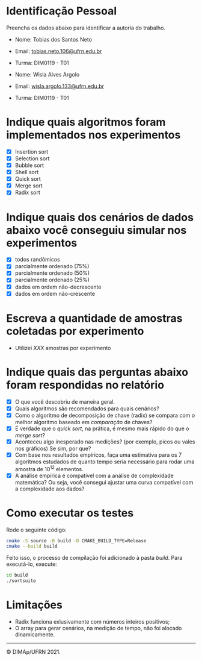 ﻿# Identificação Pessoal

Preencha os dados abaixo para identificar a autoria do trabalho.

- Nome: Tobias dos Santos Neto
- Email: tobias.neto.106@ufrn.edu.br
- Turma: DIM0119 - T01

- Nome: Wisla Alves Argolo
- Email: wisla.argolo.133@ufrn.edu.br
- Turma: DIM0119 - T01

# Indique quais algoritmos foram implementados nos experimentos

- [x] Insertion sort
- [x] Selection sort
- [x] Bubble sort
- [x] Shell sort
- [x] Quick sort
- [x] Merge sort
- [x] Radix sort

# Indique quais dos cenários de dados abaixo você conseguiu simular nos experimentos

- [x] todos randômicos
- [x] parcialmente ordenado (75%)
- [x] parcialmente ordenado (50%)
- [x] parcialmente ordenado (25%)
- [x] dados em ordem não-decrescente
- [x] dados em ordem não-crescente

# Escreva a quantidade de amostras coletadas por experimento

- Utilizei _XXX_ amostras por experimento

# Indique quais das perguntas abaixo foram respondidas no relatório

- [x] O que você descobriu de maneira geral.
- [x] Quais algoritmos são recomendados para quais cenários?
- [x] Como o algoritmo de decomposição de chave (radix) se compara com o melhor algoritmo baseado em _comparação_ de chaves?
- [x] É verdade que o _quick sort_, na prática, é mesmo mais rápido do que o _merge sort_?
- [x] Aconteceu algo inesperado nas medições? (por exemplo, picos ou vales nos gráficos) Se sim, por que?
- [x] Com base nos resultados empíricos, faça uma estimativa para os 7 algoritmos estudados de quanto tempo seria necessário para rodar uma amostra de $10^12$ elementos.
- [x] A análise empírica é compatível com a análise de complexidade matemática? Ou seja, você consegui ajustar uma curva compatível com a complexidade aos dados?

# Como executar os testes

Rode o seguinte código:

~~~bash
cmake -S source -B build -D CMAKE_BUILD_TYPE=Release
cmake --build build
~~~

Feito isso, o processo de compilação foi adicionado à pasta *build*. Para executá-lo, execute:

~~~bash
cd build
./sortsuite
~~~

# Limitações

- Radix funciona exlusivamente com números inteiros positivos;
- O array para gerar cenários, na medição de tempo, não foi alocado dinamicamente.

--------
&copy; DIMAp/UFRN 2021.
